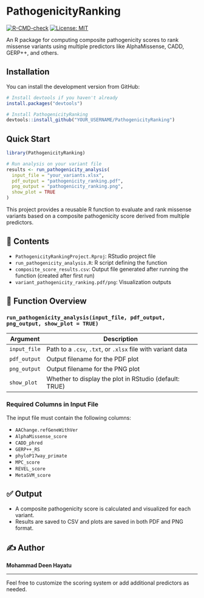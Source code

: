 
# PathogenicityRanking

<!-- badges: start -->
[![R-CMD-check](https://github.com/YOUR_USERNAME/PathogenicityRanking/actions/workflows/R-CMD-check.yaml/badge.svg)](https://github.com/YOUR_USERNAME/PathogenicityRanking/actions/workflows/R-CMD-check.yaml)
[![License: MIT](https://img.shields.io/badge/License-MIT-yellow.svg)](https://opensource.org/licenses/MIT)
<!-- badges: end -->

An R package for computing composite pathogenicity scores to rank missense variants using multiple predictors like AlphaMissense, CADD, GERP++, and others.

## Installation

You can install the development version from GitHub:

```r
# Install devtools if you haven't already
install.packages("devtools")

# Install PathogenicityRanking
devtools::install_github("YOUR_USERNAME/PathogenicityRanking")
```

## Quick Start

```r
library(PathogenicityRanking)

# Run analysis on your variant file
results <- run_pathogenicity_analysis(
  input_file = "your_variants.xlsx",
  pdf_output = "pathogenicity_ranking.pdf", 
  png_output = "pathogenicity_ranking.png",
  show_plot = TRUE
)
```

This project provides a reusable R function to evaluate and rank missense variants based on a composite pathogenicity score derived from multiple predictors.

## 📂 Contents

- `PathogenicityRankingProject.Rproj`: RStudio project file
- `run_pathogenicity_analysis.R`: R script defining the function
- `composite_score_results.csv`: Output file generated after running the function (created after first run)
- `variant_pathogenicity_ranking.pdf/png`: Visualization outputs

## 🧪 Function Overview

### `run_pathogenicity_analysis(input_file, pdf_output, png_output, show_plot = TRUE)`

| Argument       | Description |
|----------------|-------------|
| `input_file`   | Path to a `.csv`, `.txt`, or `.xlsx` file with variant data |
| `pdf_output`   | Output filename for the PDF plot |
| `png_output`   | Output filename for the PNG plot |
| `show_plot`    | Whether to display the plot in RStudio (default: TRUE) |

### Required Columns in Input File

The input file must contain the following columns:

- `AAChange.refGeneWithVer`
- `AlphaMissense_score`
- `CADD_phred`
- `GERP++_RS`
- `phyloP17way_primate`
- `MPC_score`
- `REVEL_score`
- `MetaSVM_score`

## ✅ Output

- A composite pathogenicity score is calculated and visualized for each variant.
- Results are saved to CSV and plots are saved in both PDF and PNG format.

## ✍️ Author

**Mohammad Deen Hayatu**

---

Feel free to customize the scoring system or add additional predictors as needed.